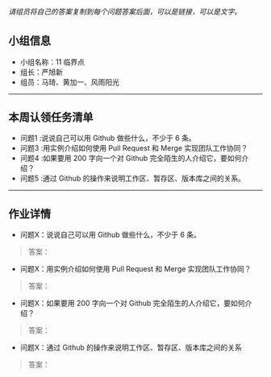 
###### 请组员将自己的答案复制到每个问题答案后面，可以是链接，可以是文字。

## 小组信息
- 小组名称：11 临界点
- 组长：严旭新
- 组员：马琦、黄加一、风雨阳光

----
## 本周认领任务清单
- 问题1 :说说自己可以用 Github 做些什么，不少于 6 条。
- 问题3 :用实例介绍如何使用 Pull Request 和 Merge 实现团队工作协同？
- 问题4 :如果要用 200 字向一个对 Github 完全陌生的人介绍它，要如何介绍？
- 问题5 :通过 Github 的操作来说明工作区、暂存区、版本库之间的关系。

------
## 作业详情
- 问题X：说说自己可以用 Github 做些什么，不少于 6 条。
> 答案：

- 问题X：用实例介绍如何使用 Pull Request 和 Merge 实现团队工作协同？
> 答案：

- 问题X：如果要用 200 字向一个对 Github 完全陌生的人介绍它，要如何介绍？
> 答案：

- 问题X：通过 Github 的操作来说明工作区、暂存区、版本库之间的关系
> 答案：
